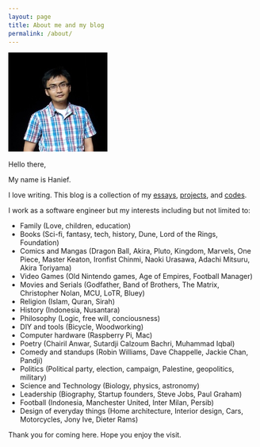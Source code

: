 ```yaml
---
layout: page
title: About me and my blog
permalink: /about/
---
```


![Hanief](/assets/images/hanief.jpeg)

Hello there, 

My name is Hanief. 

I love writing. This blog is a collection of my [essays](/essays), [projects](/projects), and [codes](/codes). 

I work as a software engineer but my interests including but not limited to:

- Family (Love, children, education)
- Books (Sci-fi, fantasy, tech, history, Dune, Lord of the Rings, Foundation)
- Comics and Mangas (Dragon Ball, Akira, Pluto, Kingdom, Marvels, One Piece, Master Keaton, Ironfist Chinmi, Naoki Urasawa, Adachi Mitsuru, Akira Toriyama)
- Video Games (Old Nintendo games, Age of Empires, Football Manager)
- Movies and Serials (Godfather, Band of Brothers, The Matrix, Christopher Nolan, MCU, LoTR, Bluey)
- Religion (Islam, Quran, Sirah)
- History (Indonesia, Nusantara)
- Philosophy (Logic, free will, conciousness)
- DIY and tools (Bicycle, Woodworking)
- Computer hardware (Raspberry Pi, Mac)
- Poetry (Chairil Anwar, Sutardji Calzoum Bachri, Muhammad Iqbal)
- Comedy and standups (Robin Williams, Dave Chappelle, Jackie Chan, Pandji)
- Politics (Political party, election, campaign, Palestine, geopolitics, military)
- Science and Technology (Biology, physics, astronomy)
- Leadership (Biography, Startup founders, Steve Jobs, Paul Graham)
- Football (Indonesia, Manchester United, Inter Milan, Persib)
- Design of everyday things (Home architecture, Interior design, Cars, Motorcycles, Jony Ive, Dieter Rams)

Thank you for coming here. Hope you enjoy the visit. 
